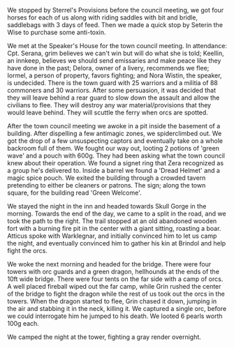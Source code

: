We stopped by Sterrel's Provisions before the council meeting, we got four horses for each of us along with riding saddles with bit and bridle, saddlebags with 3 days of feed. Then we made a quick stop by Seterin the Wise to purchase some anti-toxin.

We met at the Speaker's House for the town council meeting. In attendance: Cpt. Serana, grim believes we can't win but will do what she is told; Keellin, an innkeep, believes we should send emissaries and make peace like they have done in the past; Delora, owner of a livery, recommends we flee; Iormel, a person of property, favors fighting; and Nora Wistin, the speaker, is undecided. There is the town guard with 25 warriors and a militia of 88 commoners and 30 warriors. After some persuasion, it was decided that they will leave behind a rear guard to slow down the assault and allow the civilians to flee. They will destroy any war material/provisions that they would leave behind. They will scuttle the ferry when orcs are spotted.

After the town council meeting we awoke in a pit inside the basement of a building. After dispelling a few antimagic zones, we spiderclimbed out. We got the drop of a few unsuspecting captors and eventually take on a whole backroom full of them. We fought our way out, looting 2 potions of 'green wave' and a pouch with 600g. They had been asking what the town council knew about their operation. We found a signet ring that Zera recognized as a group he's delivered to. Inside a barrel we found a 'Dread Helmet' and a magic spice pouch. We exited the building through a crowded tavern pretending to either be cleaners or patrons. The sign; along the town square, for the building read 'Green Welcome'.

We stayed the night in the inn and headed towards Skull Gorge in the morning. Towards the end of the day, we came to a split in the road, and we took the path to the right. The trail stopped at an old abandoned wooden fort with a burning fire pit in the center with a giant sitting, roasting a boar. Atticus spoke with Warklegnar, and initially convinced him to let us camp the night, and eventually convinced him to gather his kin at Brindol and help fight the orcs.

We woke the next morning and headed for the bridge. There were four towers with orc guards and a green dragon, hellhounds at the ends of the 10ft wide bridge. There were four tents on the far side with a camp of orcs. A well placed fireball wiped out the far camp, while Grin rushed the center of the bridge to fight the dragon while the rest of us took out the orcs in the towers. When the dragon started to flee, Grin chased it down, jumping in the air and stabbing it in the neck, killing it. We captured a single orc, before we could interrogate him he jumped to his death. We looted 6 pearls worth 100g each.

We camped the night at the tower, fighting a gray render overnight.
